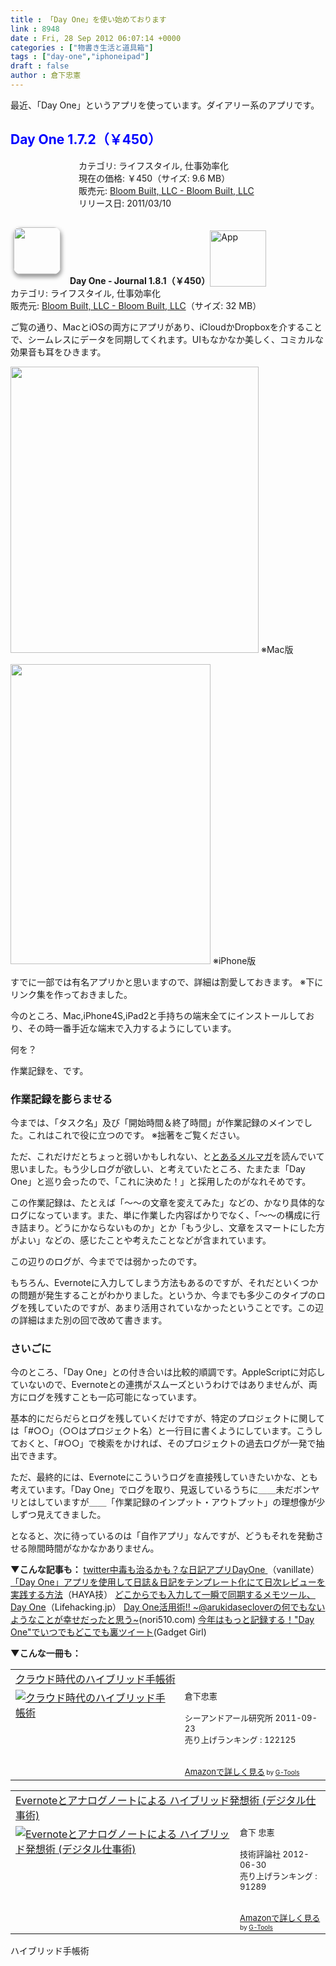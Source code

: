 ```yaml
---
title : 「Day One」を使い始めております
link : 8948
date : Fri, 28 Sep 2012 06:07:14 +0000
categories : ["物書き生活と道具箱"]
tags : ["day-one","iphoneipad"]
draft : false
author : 倉下忠憲
---
```


最近、「Day One」というアプリを使っています。ダイアリー系のアプリです。

<h2><span style="color: rgb(0, 0, 255);">Day One 1.7.2（￥450）</span></h2><div style="margin: 0;float: left;"><div style="margin-left: 109px;"><a href="http://click.linksynergy.com/fs-bin/stat?id=Rfg6nizvNEs&offerid=94348&type=3&subid=0&tmpid=2192&RD_PARM1=http%253A%252F%252Fitunes.apple.com%252Fjp%252Fapp%252Fday-one%252Fid422304217%253Fmt%253D12%2526uo%253D4%2526partnerId%253D30" target="_blank" rel="nofollow" style="text-decoration: none;"><img src="http://a2.mzstatic.com/us/r1000/075/Purple/v4/9c/8b/18/9c8b1884-bb91-befb-c007-275fb8150ac1/DayOne-Mac-1024.100x100-75.png" style="margin-left: -109px; float: left; width: 100px; height: 100px;"><img src="http://r.mzstatic.com/htmlResources/2338/images/mask100.png" style="margin-left: -109px; float: left; width: 100px; height: 100px;" /></a></div></div> カテゴリ: ライフスタイル, 仕事効率化<br> 現在の価格: ￥450（サイズ: 9.6 MB）<br> 販売元: <a href="http://click.linksynergy.com/fs-bin/stat?id=Rfg6nizvNEs&offerid=94348&type=3&subid=0&tmpid=2192&RD_PARM1=http%253A%252F%252Fitunes.apple.com%252Fjp%252Fartist%252Fbloom-built-llc%252Fid379561506%253Fmt%253D12%2526uo%253D4%2526partnerId%253D30" target="_blank" rel="nofollow">Bloom Built, LLC - Bloom Built, LLC</a><br> リリース日: 2011/03/10<br style="clear: both;">

<a href="http://click.linksynergy.com/fs-bin/stat?id=Q0goZPzeHEw&offerid=94348&type=3&subid=0&tmpid=2192&RD_PARM1=http%253A%252F%252Fitunes.apple.com%252Fjp%252Fapp%252Fday-one-journal%252Fid421706526%253Fmt%253D8%2526uo%253D4%2526partnerId%253D30" target="_blank" rel="nofollow"><img width="75" class="alignleft" align="left" src="http://a1.mzstatic.com/us/r1000/120/Purple/v4/b6/22/f9/b622f935-6f78-09c2-1c48-0c3278613a15/mzl.kokrrflf.75x75-65.png" style="border-radius: 11px 11px 11px 11px;-moz-border-radius: 11px 11px 11px 11px;-webkit-border-radius: 11px 11px 11px 11px;box-shadow: 1px 4px 6px 1px #999999;-moz-box-shadow: 1px 4px 6px 1px #999999;-webkit-box-shadow: 1px 4px 6px 1px #999999;margin: -5px 15px 1px 5px;"></a><strong> Day One - Journal 1.8.1（￥450）</strong><a href="http://click.linksynergy.com/fs-bin/stat?id=Q0goZPzeHEw&offerid=94348&type=3&subid=0&tmpid=2192&RD_PARM1=http%253A%252F%252Fitunes.apple.com%252Fjp%252Fapp%252Fday-one-journal%252Fid421706526%253Fmt%253D8%2526uo%253D4%2526partnerId%253D30" target="_blank" rel="nofollow"><img src="http://r.mzstatic.com/htmlResources/2338/images/viewinitunes_jp.png" style="vertical-align:bottom;" width="90" alt="App"></a><br> カテゴリ: ライフスタイル, 仕事効率化<br> 販売元: <a href="http://click.linksynergy.com/fs-bin/stat?id=Q0goZPzeHEw&offerid=94348&type=3&subid=0&tmpid=2192&RD_PARM1=http%253A%252F%252Fitunes.apple.com%252Fjp%252Fartist%252Fbloom-built-llc%252Fid379561506%253Fuo%253D4%2526partnerId%253D30" target="_blank" rel="nofollow">Bloom Built, LLC - Bloom Built, LLC</a>（サイズ: 32 MB）<br style="clear: both;">

ご覧の通り、MacとiOSの両方にアプリがあり、iCloudかDropboxを介することで、シームレスにデータを同期してくれます。UIもなかなか美しく、コミカルな効果音も耳をひきます。

<a href="https://rashita.net/blog/wp-content/uploads/2012/09/screenshot.13.png"><img src="https://rashita.net/blog/wp-content/uploads/2012/09/screenshot.13.png" alt="" title="screenshot.13" width="397" height="458" class="alignnone size-full wp-image-8949" /></a>
※Mac版

<a href="https://rashita.net/blog/wp-content/uploads/2012/09/20120928143123.png"><img src="https://rashita.net/blog/wp-content/uploads/2012/09/20120928143123.png" alt="" title="20120928143123" width="320" height="480" class="alignnone size-full wp-image-8950" /></a>
※iPhone版

すでに一部では有名アプリかと思いますので、詳細は割愛しておきます。
※下にリンク集を作っておきました。

今のところ、Mac,iPhone4S,iPad2と手持ちの端末全てにインストールしており、その時一番手近な端末で入力するようにしています。

何を？

作業記録を、です。

<h3>作業記録を膨らませる</h3>
今までは、「タスク名」及び「開始時間＆終了時間」が作業記録のメインでした。これはこれで役に立つのです。
※拙著をご覧ください。

ただ、これだけだとちょっと弱いかもしれない、と<a href="http://www.mag2.com/m/0001491850.html">とあるメルマガ</a>を読んでいて思いました。もう少しログが欲しい、と考えていたところ、たまたま「Day One」と巡り会ったので、「これに決めた！」と採用したのがなれそめです。

この作業記録は、たとえば「〜〜の文章を変えてみた」などの、かなり具体的なログになっています。また、単に作業した内容ばかりでなく、「〜〜の構成に行き詰まり。どうにかならないものか」とか「もう少し、文章をスマートにした方がよい」などの、感じたことや考えたことなどが含まれています。

この辺りのログが、今まででは弱かったのです。

もちろん、Evernoteに入力してしまう方法もあるのですが、それだといくつかの問題が発生することがわかりました。というか、今までも多少このタイプのログを残していたのですが、あまり活用されていなかったということです。この辺の詳細はまた別の回で改めて書きます。

<h3>さいごに</h3>
今のところ、「Day One」との付き合いは比較的順調です。AppleScriptに対応していないので、Evernoteとの連携がスムーズというわけではありませんが、両方にログを残すことも一応可能になっています。

基本的にだらだらとログを残していくだけですが、特定のプロジェクトに関しては「#○○」（○○はプロジェクト名）と一行目に書くようにしています。こうしておくと、「#○○」で検索をかければ、そのプロジェクトの過去ログが一発で抽出できます。

ただ、最終的には、Evernoteにこういうログを直接残していきたいかな、とも考えています。「Day One」でログを取り、見返しているうちに＿＿未だボンヤリとはしていますが＿＿「作業記録のインプット・アウトプット」の理想像が少しずつ見えてきました。

となると、次に待っているのは「自作アプリ」なんですが、どうもそれを発動させる隙間時間がなかなかありません。

<strong>▼こんな記事も：</strong>
<a href="http://vanillate.org/archives/1691">twitter中毒も治るかも？な日記アプリDayOne </a>（vanillate）
<a href="http://haya1111.com/?p=938">「Day One」アプリを使用して日誌＆日記をテンプレート化にて日次レビューを実践する方法</a>（HAYA技）
<a href="http://lifehacking.jp/2012/01/dayone/">どこからでも入力して一瞬で同期するメモツール、Day One</a>（Lifehacking.jp）
<a href="http://nori510.com/archives/7584">Day One活用術!! ~@arukidasecloverの何でもないようなことが幸せだったと思う~</a>(nori510.com)
<a href="http://d.hatena.ne.jp/spring_mao/20120101/1325429305">今年はもっと記録する！&quot;Day One&quot;でいつでもどこでも裏ツイート</a>(Gadget Girl)



<strong>
▼こんな一冊も：</strong>
<table  border="0" cellpadding="5"><tr><td colspan="2"><a href="http://www.amazon.co.jp/%E3%82%AF%E3%83%A9%E3%82%A6%E3%83%89%E6%99%82%E4%BB%A3%E3%81%AE%E3%83%8F%E3%82%A4%E3%83%96%E3%83%AA%E3%83%83%E3%83%89%E6%89%8B%E5%B8%B3%E8%A1%93-%E5%80%89%E4%B8%8B%E5%BF%A0%E6%86%B2/dp/4863540914%3FSubscriptionId%3D15SMZCTB9V8NGR2TW082%26tag%3Drashita1000-22%26linkCode%3Dxm2%26camp%3D2025%26creative%3D165953%26creativeASIN%3D4863540914" target="_blank">クラウド時代のハイブリッド手帳術</a><img src="http://www.assoc-amazon.jp/e/ir?t=rashita1000-22&l=ur2&o=9" width="1" height="1" style="border: none;" alt="" /></td></tr><tr><td valign="top"><a href="http://www.amazon.co.jp/%E3%82%AF%E3%83%A9%E3%82%A6%E3%83%89%E6%99%82%E4%BB%A3%E3%81%AE%E3%83%8F%E3%82%A4%E3%83%96%E3%83%AA%E3%83%83%E3%83%89%E6%89%8B%E5%B8%B3%E8%A1%93-%E5%80%89%E4%B8%8B%E5%BF%A0%E6%86%B2/dp/4863540914%3FSubscriptionId%3D15SMZCTB9V8NGR2TW082%26tag%3Drashita1000-22%26linkCode%3Dxm2%26camp%3D2025%26creative%3D165953%26creativeASIN%3D4863540914" target="_blank"><img src="http://ecx.images-amazon.com/images/I/51f4RT2URdL._SL160_.jpg" border="0" alt="クラウド時代のハイブリッド手帳術" /></a></td><td valign="top"><font size="-1">倉下忠憲 <br /><br />シーアンドアール研究所  2011-09-23<br />売り上げランキング : 122125<br /><br /><br /><a href="http://www.amazon.co.jp/%E3%82%AF%E3%83%A9%E3%82%A6%E3%83%89%E6%99%82%E4%BB%A3%E3%81%AE%E3%83%8F%E3%82%A4%E3%83%96%E3%83%AA%E3%83%83%E3%83%89%E6%89%8B%E5%B8%B3%E8%A1%93-%E5%80%89%E4%B8%8B%E5%BF%A0%E6%86%B2/dp/4863540914%3FSubscriptionId%3D15SMZCTB9V8NGR2TW082%26tag%3Drashita1000-22%26linkCode%3Dxm2%26camp%3D2025%26creative%3D165953%26creativeASIN%3D4863540914" target="_blank">Amazonで詳しく見る</a></font><font size="-2"> by <a href="http://www.goodpic.com/mt/aws/index.html" >G-Tools</a></font></td></tr></table>

<table  border="0" cellpadding="5"><tr><td colspan="2"><a href="http://www.amazon.co.jp/Evernote%E3%81%A8%E3%82%A2%E3%83%8A%E3%83%AD%E3%82%B0%E3%83%8E%E3%83%BC%E3%83%88%E3%81%AB%E3%82%88%E3%82%8B-%E3%83%8F%E3%82%A4%E3%83%96%E3%83%AA%E3%83%83%E3%83%89%E7%99%BA%E6%83%B3%E8%A1%93-%E3%83%87%E3%82%B8%E3%82%BF%E3%83%AB%E4%BB%95%E4%BA%8B%E8%A1%93-%E5%80%89%E4%B8%8B-%E5%BF%A0%E6%86%B2/dp/4774151505%3FSubscriptionId%3D15SMZCTB9V8NGR2TW082%26tag%3Drashita1000-22%26linkCode%3Dxm2%26camp%3D2025%26creative%3D165953%26creativeASIN%3D4774151505" target="_blank">Evernoteとアナログノートによる ハイブリッド発想術 (デジタル仕事術)</a><img src="http://www.assoc-amazon.jp/e/ir?t=rashita1000-22&l=ur2&o=9" width="1" height="1" style="border: none;" alt="" /></td></tr><tr><td valign="top"><a href="http://www.amazon.co.jp/Evernote%E3%81%A8%E3%82%A2%E3%83%8A%E3%83%AD%E3%82%B0%E3%83%8E%E3%83%BC%E3%83%88%E3%81%AB%E3%82%88%E3%82%8B-%E3%83%8F%E3%82%A4%E3%83%96%E3%83%AA%E3%83%83%E3%83%89%E7%99%BA%E6%83%B3%E8%A1%93-%E3%83%87%E3%82%B8%E3%82%BF%E3%83%AB%E4%BB%95%E4%BA%8B%E8%A1%93-%E5%80%89%E4%B8%8B-%E5%BF%A0%E6%86%B2/dp/4774151505%3FSubscriptionId%3D15SMZCTB9V8NGR2TW082%26tag%3Drashita1000-22%26linkCode%3Dxm2%26camp%3D2025%26creative%3D165953%26creativeASIN%3D4774151505" target="_blank"><img src="http://ecx.images-amazon.com/images/I/41kEDq5iQ6L._SL160_.jpg" border="0" alt="Evernoteとアナログノートによる ハイブリッド発想術 (デジタル仕事術)" /></a></td><td valign="top"><font size="-1">倉下 忠憲 <br /><br />技術評論社  2012-06-30<br />売り上げランキング : 91289<br /><br /><br /><a href="http://www.amazon.co.jp/Evernote%E3%81%A8%E3%82%A2%E3%83%8A%E3%83%AD%E3%82%B0%E3%83%8E%E3%83%BC%E3%83%88%E3%81%AB%E3%82%88%E3%82%8B-%E3%83%8F%E3%82%A4%E3%83%96%E3%83%AA%E3%83%83%E3%83%89%E7%99%BA%E6%83%B3%E8%A1%93-%E3%83%87%E3%82%B8%E3%82%BF%E3%83%AB%E4%BB%95%E4%BA%8B%E8%A1%93-%E5%80%89%E4%B8%8B-%E5%BF%A0%E6%86%B2/dp/4774151505%3FSubscriptionId%3D15SMZCTB9V8NGR2TW082%26tag%3Drashita1000-22%26linkCode%3Dxm2%26camp%3D2025%26creative%3D165953%26creativeASIN%3D4774151505" target="_blank">Amazonで詳しく見る</a></font><font size="-2"> by <a href="http://www.goodpic.com/mt/aws/index.html" >G-Tools</a></font></td></tr></table>

ハイブリッド手帳術